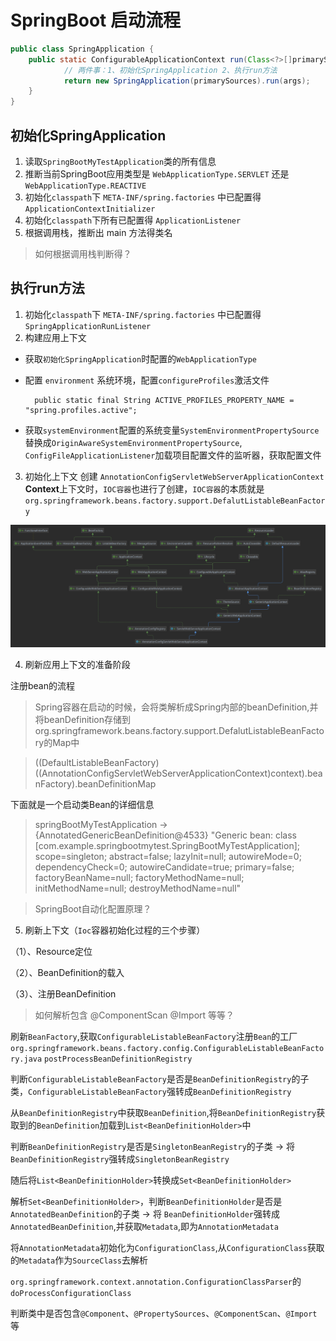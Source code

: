 # SpringBoot 启动流程

```java
public class SpringApplication {
    public static ConfigurableApplicationContext run(Class<?>[]primarySources,String[]args){
            // 两件事：1、初始化SpringApplication 2、执行run方法
            return new SpringApplication(primarySources).run(args);
    }
}
```

## 初始化SpringApplication
1. 读取`SpringBootMyTestApplication`类的所有信息
2. 推断当前SpringBoot应用类型是 `WebApplicationType.SERVLET` 还是 `WebApplicationType.REACTIVE`
3. 初始化`classpath`下 `META-INF/spring.factories` 中已配置得 `ApplicationContextInitializer`
4. 初始化`classpath`下所有已配置得 `ApplicationListener`
5. 根据调用栈，推断出 main 方法得类名
> 如何根据调用栈判断得？

## 执行run方法

1. 初始化`classpath`下 `META-INF/spring.factories` 中已配置得 `SpringApplicationRunListener`
2. 构建应用上下文
- 获取`初始化SpringApplication`时配置的`WebApplicationType`

- 配置 `environment` 系统环境，配置`configureProfiles`激活文件

        public static final String ACTIVE_PROFILES_PROPERTY_NAME = "spring.profiles.active";

 - 获取`systemEnvironment`配置的系统变量`SystemEnvironmentPropertySource`替换成`OriginAwareSystemEnvironmentPropertySource`,
`ConfigFileApplicationListener`加载项目配置文件的监听器，获取配置文件

3. 初始化上下文
创建 `AnnotationConfigServletWebServerApplicationContext` **Context**上下文时，`IOC容器`也进行了创建，`IOC容器`的本质就是`org.springframework.beans.factory.support.DefalutListableBeanFactory`

![AnnotationConfigServletWebServerApplicationContext](img/AnnotationConfigServletWebServerApplicationContext.png)

4. 刷新应用上下文的准备阶段

注册bean的流程

> Spring容器在启动的时候，会将类解析成Spring内部的beanDefinition,并将beanDefinition存储到org.springframework.beans.factory.support.DefalutListableBeanFactory的Map中

> ((DefaultListableBeanFactory)((AnnotationConfigServletWebServerApplicationContext)context).beanFactory).beanDefinitionMap

下面就是一个启动类Bean的详细信息
> springBootMyTestApplication -> {AnnotatedGenericBeanDefinition@4533} 
"Generic bean: class [com.example.springbootmytest.SpringBootMyTestApplication]; scope=singleton; abstract=false; lazyInit=null; autowireMode=0; dependencyCheck=0; autowireCandidate=true; primary=false; factoryBeanName=null; factoryMethodName=null; initMethodName=null; destroyMethodName=null"

> SpringBoot自动化配置原理？

5. 刷新上下文（`Ioc`容器初始化过程的三个步骤）

（1）、Resource定位    

（2）、BeanDefinition的载入     

（3）、注册BeanDefinition


> 如何解析包含 @ComponentScan @Import 等等？

刷新`BeanFactory`,获取`ConfigurableListableBeanFactory`注册`Bean`的工厂
`org.springframework.beans.factory.config.ConfigurableListableBeanFactory.java`
`postProcessBeanDefinitionRegistry`

判断`ConfigurableListableBeanFactory`是否是`BeanDefinitionRegistry`的子类，`ConfigurableListableBeanFactory`强转成`BeanDefinitionRegistry`

从`BeanDefinitionRegistry`中获取`BeanDefinition`,将`BeanDefinitionRegistry`获取到的`BeanDefinition`加载到`List<BeanDefinitionHolder>`中

判断`BeanDefinitionRegistry`是否是`SingletonBeanRegistry`的子类 -> 将 `BeanDefinitionRegistry`强转成`SingletonBeanRegistry`

随后将`List<BeanDefinitionHolder>`转换成`Set<BeanDefinitionHolder>`

解析`Set<BeanDefinitionHolder>`，判断`BeanDefinitionHolder`是否是`AnnotatedBeanDefinition`的子类 -> 将 `BeanDefinitionHolder`强转成`AnnotatedBeanDefinition`,并获取`Metadata`,即为`AnnotationMetadata`

将`AnnotationMetadata`初始化为`ConfigurationClass`,从`ConfigurationClass`获取的`Metadata`作为`SourceClass`去解析

`org.springframework.context.annotation.ConfigurationClassParser`的`doProcessConfigurationClass`

判断类中是否包含`@Component`、`@PropertySources`、`@ComponentScan`、`@Import`等



